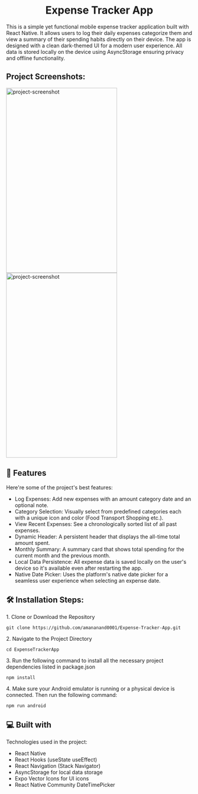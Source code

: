 <h1 align="center" id="title">Expense Tracker App</h1>

<p id="description">This is a simple yet functional mobile expense tracker application built with React Native. It allows users to log their daily expenses categorize them and view a summary of their spending habits directly on their device. The app is designed with a clean dark-themed UI for a modern user experience. All data is stored locally on the device using AsyncStorage ensuring privacy and offline functionality.</p>

<h2>Project Screenshots:</h2>

<img src="https://res.cloudinary.com/dfhcmgt4j/image/upload/v1749237412/Screenshot_1749237318_eayjnh.png" alt="project-screenshot" width="300" height="500/">

<img src="https://res.cloudinary.com/dfhcmgt4j/image/upload/v1749237412/Screenshot_1749237322_vplzde.png" alt="project-screenshot" width="300" height="500/">

  
  
<h2>🧐 Features</h2>

Here're some of the project's best features:

*   Log Expenses: Add new expenses with an amount category date and an optional note.
*   Category Selection: Visually select from predefined categories each with a unique icon and color (Food Transport Shopping etc.).
*   View Recent Expenses: See a chronologically sorted list of all past expenses.
*   Dynamic Header: A persistent header that displays the all-time total amount spent.
*   Monthly Summary: A summary card that shows total spending for the current month and the previous month.
*   Local Data Persistence: All expense data is saved locally on the user's device so it's available even after restarting the app.
*   Native Date Picker: Uses the platform's native date picker for a seamless user experience when selecting an expense date.

<h2>🛠️ Installation Steps:</h2>

<p>1. Clone or Download the Repository</p>

```
git clone https://github.com/amananand0001/Expense-Tracker-App.git
```

<p>2. Navigate to the Project Directory</p>

```
cd ExpenseTrackerApp
```

<p>3. Run the following command to install all the necessary project dependencies listed in package.json</p>

```
npm install
```

<p>4. Make sure your Android emulator is running or a physical device is connected. Then run the following command:</p>

```
npm run android
```

  
  
<h2>💻 Built with</h2>

Technologies used in the project:

*   React Native
*   React Hooks (useState useEffect)
*   React Navigation (Stack Navigator)
*   AsyncStorage for local data storage
*   Expo Vector Icons for UI icons
*   React Native Community DateTimePicker

